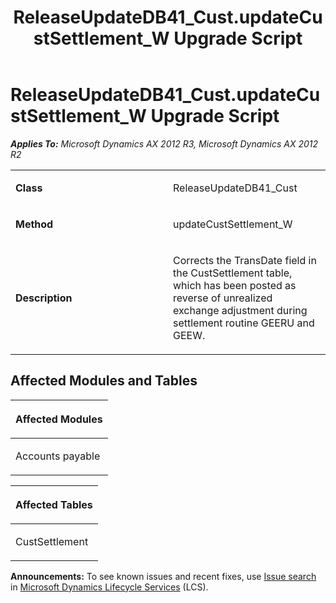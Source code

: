 ﻿---
title: ReleaseUpdateDB41_Cust.updateCustSettlement_W Upgrade Script
TOCTitle: ReleaseUpdateDB41_Cust.updateCustSettlement_W Upgrade Script
ms:assetid: d839462c-9269-156c-83d3-98373de417d2
ms:mtpsurl: https://msdn.microsoft.com/en-us/library/JJ687089(v=AX.60)
ms:contentKeyID: 49711537
ms.date: 05/18/2015
mtps_version: v=AX.60
---

# ReleaseUpdateDB41\_Cust.updateCustSettlement\_W Upgrade Script 


_**Applies To:** Microsoft Dynamics AX 2012 R3, Microsoft Dynamics AX 2012 R2_

<table>
<colgroup>
<col style="width: 50%" />
<col style="width: 50%" />
</colgroup>
<tbody>
<tr class="odd">
<td><p><strong>Class</strong></p></td>
<td><p>ReleaseUpdateDB41_Cust</p></td>
</tr>
<tr class="even">
<td><p><strong>Method</strong></p></td>
<td><p>updateCustSettlement_W</p></td>
</tr>
<tr class="odd">
<td><p><strong>Description</strong></p></td>
<td><p>Corrects the TransDate field in the CustSettlement table, which has been posted as reverse of unrealized exchange adjustment during settlement routine GEERU and GEEW.</p></td>
</tr>
</tbody>
</table>


## Affected Modules and Tables

<table>
<colgroup>
<col style="width: 100%" />
</colgroup>
<thead>
<tr class="header">
<th><p>Affected Modules</p></th>
</tr>
</thead>
<tbody>
<tr class="odd">
<td><p>Accounts payable</p></td>
</tr>
</tbody>
</table>


<table>
<colgroup>
<col style="width: 100%" />
</colgroup>
<thead>
<tr class="header">
<th><p>Affected Tables</p></th>
</tr>
</thead>
<tbody>
<tr class="odd">
<td><p>CustSettlement</p></td>
</tr>
</tbody>
</table>

  
**Announcements:** To see known issues and recent fixes, use [Issue search](http://go.microsoft.com/fwlink/?linkid=389258) in [Microsoft Dynamics Lifecycle Services](http://go.microsoft.com/fwlink/?linkid=306505) (LCS).

